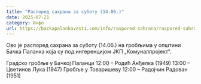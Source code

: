 ```yaml
---
title: "Распоред сахрана за суботу (14.06.)"
date: 2025-07-21
category: Инфо
url: https://backapalankavesti.com/info/raspored-sahrana/raspored-sahrana-za-subotu-14-06/
---
```


Ово је распоред сахрана за суботу (14.06.) на гробљима у општини Бачка Паланка која су под ингеренцијом ЈКП „Комуналпројект“.

Градско гробље у Бачкој Паланци
12:00 – Родић Анђелка (1949)
13:00 – Цветинов Лука (1947)
Гробље у Товаришеву
12:00 – Радојчин Радован (1951)
